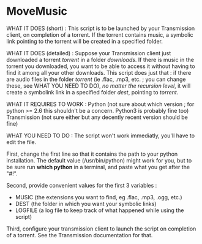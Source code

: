 MoveMusic
=========

WHAT IT DOES (short) :
This script is to be launched by your Transmission client, on completion of a torrent. If the torrent contains music, a symbolic link pointing to the torrent will be created in a specified folder.

WHAT IT DOES (detailed) :
Suppose your Transmission client just downloaded a torrent *torrent* in a folder *downloads*. If there is music in the torrent you downloaded, you want to be able to access it without having to find it among all your other downloads.
This script does just that : if there are audio files in the folder *torrent* (ie .flac, .mp3, etc. ; you can change these, see WHAT YOU NEED TO DO), _no matter the recursion level_, it will create a symbolink link in a specified folder *dest*, pointing to *torrent*.

WHAT IT REQUIRES TO WORK :
  Python (not sure about which version ; for python >= 2.6 this shouldn't be a concern. Python3 is probably fine too)
  Transmission (not sure either but any decently recent version should be fine)

WHAT YOU NEED TO DO :
The script won't work immediatly, you'll have to edit the file.

First, change the first line so that it contains the path to your python installation. The default value (/usr/bin/python) might work for you, but to be sure run **which python** in a terminal, and paste what you get after the "#!".

Second, provide convenient values for the first 3 variables :
  - MUSIC (the extensions you want to find, eg .flac, .mp3, .ogg, etc.)
  - DEST (the folder in which you want your symbolic links)
  - LOGFILE (a log file to keep track of what happened while using the script)

Third, configure your transmission client to launch the script on completion of a torrent. See the Transmission documentation for that.
